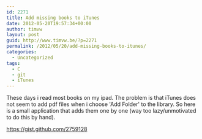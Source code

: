 ```yaml
---
id: 2271
title: Add missing books to iTunes
date: 2012-05-20T19:57:34+00:00
author: timvw
layout: post
guid: http://www.timvw.be/?p=2271
permalink: /2012/05/20/add-missing-books-to-itunes/
categories:
  - Uncategorized
tags:
  - C
  - git
  - iTunes
---
```

These days i read most books on my ipad. The problem is that iTunes does not seem to add pdf files when i choose 'Add Folder' to the library. So here is a small application that adds them one by one (way too lazy/unmotivated to do this by hand).

<https://gist.github.com/2759128>